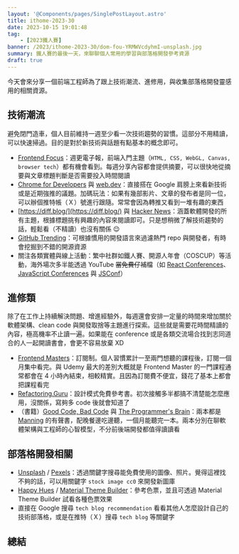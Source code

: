 ```yaml
---
layout: '@Components/pages/SinglePostLayout.astro'
title: ithome-2023-30
date: 2023-10-15 19:01:48
tag:
	- [2023鐵人賽]
banner: /2023/ithome-2023-30/dom-fou-YRMWVcdyhmI-unsplash.jpg
summary: 鐵人賽的最後一天，來聊聊個人常用的學習與部落格開發參考資源
draft: true
---
```


今天會來分享一個前端工程師為了跟上技術潮流、進修用，與收集部落格開發靈感用的相關資源。

## 技術潮流

避免閉門造車，個人目前維持一週至少看一次技術趨勢的習慣。這部分不用精讀，可以快速掃過。目的是對於新技術與話題有點基本的概念即可。

- [Frontend Focus](https://frontendfoc.us/)：週更電子報，前端入門主題（`HTML, CSS, WebGL, Canvas, browser tech`）都有機會看到。每週分享內容都會提供摘要，可以很快地從摘要與文章標題判斷是否需要投入時間閱讀
- [Chrome for Developers](https://www.youtube.com/@ChromeDevs) 與 [web.dev](https://web.dev/)：直接搭在 Google 肩膀上來看新技術或是近期強推的議題。加碼玩法：如果有幾部影片、文章的發布者是同一位，可以辦個推特帳（Ｘ）號進行跟隨。常常會因為轉推又看到一堆有趣的東西
- [https://diff.blog/](https://diff.blog/) 與 [Hacker News](https://news.ycombinator.com/)：涵蓋軟體開發的所有主題，根據標題挑有興趣的內容來閱讀即可。只是想稍微了解技術趨勢的話，輕鬆看（不精讀）也沒有關係 😌
- [GitHub Trending](https://github.com/trending)：可根據慣用的開發語言來過濾熱門 repo 與開發者，有時會挖掘到不錯的開源資源
- 關注各類實體與線上活動：繁中社群如鐵人賽、開源人年會（COSCUP）等活動，海外場次多半能透過 YouTube ~~當免費仔~~補檔（如 [React Conferences](https://www.youtube.com/@ReactConferences)、[JavaScript Conferences](https://www.youtube.com/@JavaScriptConferences) 與 [JSConf](https://www.youtube.com/@jsconf_)）

## 進修類

除了在工作上持續解決問題、增進經驗外，每週還會安排一定量的時間來增加關於軟體架構、clean code 與開發取捨等主題進行探索。這些就是需要花時間精讀的內容，極高機率不止讀一遍。如果能在 conference 或是各類交流場合找到志同道合的人一起開讀書會，會更不容易放棄 XD

- [Frontend Masters](https://frontendmasters.com/)：訂閱制。個人習慣累計一至兩門想聽的課程後，訂閱一個月集中看完。與 Udemy 最大的差別大概就是 Frontend Master 的一門課程通常都會在 4 小時內結束，相較精實。且因為訂閱費不便宜，錢花了基本上都會把課程看完
- [Refactoring.Guru](https://refactoring.guru/design-patterns)：設計模式免費參考書。初次接觸多半都搞不清楚能怎麼應用，沒關係，寫夠多 code 後就會知道了
- （書籍）[Good Code, Bad Code](https://www.manning.com/books/good-code-bad-code) 與 [The Programmer's Brain](https://www.manning.com/books/the-programmers-brain)：兩本都是 [Manning](https://www.manning.com/) 的有聲書，配晚餐邊吃邊聽，一個月能聽完一本。兩本分別在聊軟體架構與工程師的心智模型，不分前後端開發都值得讀讀看

## 部落格開發相關

- [Unsplash](https://unsplash.com/) / [Pexels](https://www.pexels.com/)：透過關鍵字搜尋能免費使用的圖像、照片。覺得這裡找不夠的話，可以用關鍵字 `stock image cc0` 來開發新圖庫
- [Happy Hues](https://www.happyhues.co/) / [Material Theme Builder](https://m3.material.io/theme-builder)：參考色票，並且可透過 Material Theme Builder 試看各種色票效果
- 直接在 Google 搜尋 `tech blog recommendation` 看看其他人怎麼設計自己的技術部落格，或是在推特（Ｘ）搜尋 `tech blog` 等關鍵字

## 總結
